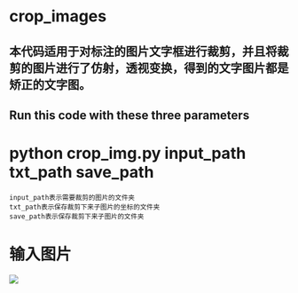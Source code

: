 crop_images
=====
本代码适用于对标注的图片文字框进行裁剪，并且将裁剪的图片进行了仿射，透视变换，得到的文字图片都是矫正的文字图。
--------
Run this code with these three parameters
-------

# python crop_img.py input_path txt_path save_path<br>
    input_path表示需要裁剪的图片的文件夹
    txt_path表示保存裁剪下来子图片的坐标的文件夹
    save_path表示保存裁剪下来子图片的文件夹
# 输入图片

![](https://github.com/zcswdt/crop_images/raw/input_path/tr_img_03001.jpg)
